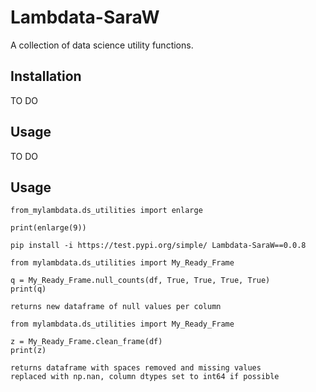 
# Lambdata-SaraW
A collection of data science utility functions.

## Installation

TO DO

## Usage

TO DO

## Usage

```
from_mylambdata.ds_utilities import enlarge

print(enlarge(9))
```

```
pip install -i https://test.pypi.org/simple/ Lambdata-SaraW==0.0.8

from mylambdata.ds_utilities import My_Ready_Frame

q = My_Ready_Frame.null_counts(df, True, True, True, True)
print(q)

returns new dataframe of null values per column
```

```
from mylambdata.ds_utilities import My_Ready_Frame

z = My_Ready_Frame.clean_frame(df)
print(z)

returns dataframe with spaces removed and missing values
replaced with np.nan, column dtypes set to int64 if possible
```

